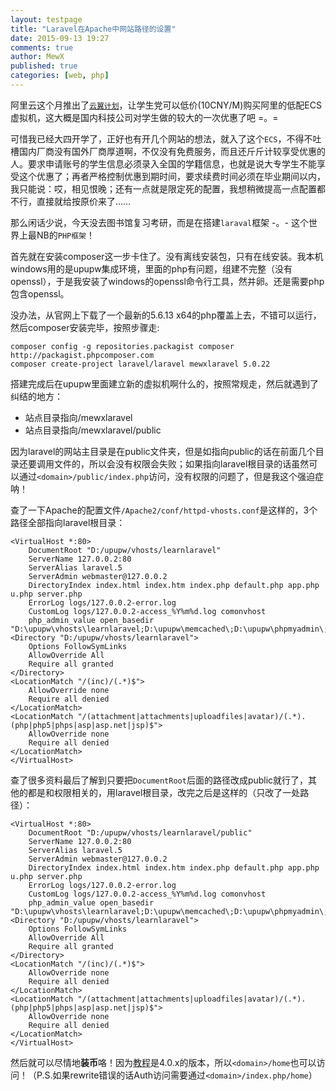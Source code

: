 ```yaml
---
layout: testpage
title: "Laravel在Apache中网站路径的设置"
date: 2015-09-13 19:27
comments: true
author: MewX
published: true
categories: [web, php]
---
```


阿里云这个月推出了[`云翼计划`](http://www.aliyun.com/act/aliyun/campus.html)，让学生党可以低价(10CNY/M)购买阿里的低配ECS虚拟机，这大概是国内科技公司对学生做的较大的一次优惠了吧 =。=

可惜我已经大四开学了，正好也有开几个网站的想法，就入了这个`ECS`，不得不吐槽国内厂商没有国外厂商厚道啊，不仅没有免费服务，而且还斤斤计较享受优惠的人。要求申请账号的学生信息必须录入全国的学籍信息，也就是说大专学生不能享受这个优惠了；再者严格控制优惠到期时间，要求续费时间必须在毕业期间以内，我只能说：哎，相见恨晚；还有一点就是限定死的配置，我想稍微提高一点配置都不行，直接就给按原价来了……

那么闲话少说，今天没去图书馆复习考研，而是在搭建`laraval`框架 -。- 这个世界上最NB的`PHP框架`！

首先就在安装composer这一步卡住了。没有离线安装包，只有在线安装。我本机windows用的是upupw集成环境，里面的php有问题，组建不完整（没有openssl），于是我安装了windows的openssl命令行工具，然并卵。还是需要php包含openssl。

没办法，从官网上下载了一个最新的5.6.13 x64的php覆盖上去，不错可以运行，然后composer安装完毕，按照步骤走:

    composer config -g repositories.packagist composer http://packagist.phpcomposer.com
    composer create-project laravel/laravel mewxlaravel 5.0.22

搭建完成后在upupw里面建立新的虚拟机啊什么的，按照常规走，然后就遇到了纠结的地方：

- 站点目录指向/mewxlaravel
- 站点目录指向/mewxlaravel/public

因为laravel的网站主目录是在public文件夹，但是如指向public的话在前面几个目录还要调用文件的，所以会没有权限会失败；如果指向laravel根目录的话虽然可以通过`<domain>/public/index.php`访问，没有权限的问题了，但是我这个强迫症呐！

查了一下Apache的配置文件`/Apache2/conf/httpd-vhosts.conf`是这样的，3个路径全部指向laravel根目录：

    <VirtualHost *:80>
        DocumentRoot "D:/upupw/vhosts/learnlaravel"
    	ServerName 127.0.0.2:80
        ServerAlias laravel.5
        ServerAdmin webmaster@127.0.0.2
    	DirectoryIndex index.html index.htm index.php default.php app.php u.php server.php
    	ErrorLog logs/127.0.0.2-error.log
        CustomLog logs/127.0.0.2-access_%Y%m%d.log comonvhost
    	php_admin_value open_basedir "D:\upupw\vhosts\learnlaravel;D:\upupw\memcached\;D:\upupw\phpmyadmin\;D:\upupw\temp\;C:\WINDOWS\Temp\"
    <Directory "D:/upupw/vhosts/learnlaravel">
        Options FollowSymLinks
        AllowOverride All
        Require all granted
    </Directory>
    <LocationMatch "/(inc)/(.*)$">
        AllowOverride none
        Require all denied
    </LocationMatch>
    <LocationMatch "/(attachment|attachments|uploadfiles|avatar)/(.*).(php|php5|phps|asp|asp.net|jsp)$">
        AllowOverride none
        Require all denied
    </LocationMatch>
    </VirtualHost>

查了很多资料最后了解到只要把`DocumentRoot`后面的路径改成public就行了，其他的都是和权限相关的，用laravel根目录，改完之后是这样的（只改了一处路径）：

    <VirtualHost *:80>
        DocumentRoot "D:/upupw/vhosts/learnlaravel/public"
    	ServerName 127.0.0.2:80
        ServerAlias laravel.5
        ServerAdmin webmaster@127.0.0.2
    	DirectoryIndex index.html index.htm index.php default.php app.php u.php server.php
    	ErrorLog logs/127.0.0.2-error.log
        CustomLog logs/127.0.0.2-access_%Y%m%d.log comonvhost
    	php_admin_value open_basedir "D:\upupw\vhosts\learnlaravel;D:\upupw\memcached\;D:\upupw\phpmyadmin\;D:\upupw\temp\;C:\WINDOWS\Temp\"
    <Directory "D:/upupw/vhosts/learnlaravel">
        Options FollowSymLinks
        AllowOverride All
        Require all granted
    </Directory>
    <LocationMatch "/(inc)/(.*)$">
        AllowOverride none
        Require all denied
    </LocationMatch>
    <LocationMatch "/(attachment|attachments|uploadfiles|avatar)/(.*).(php|php5|phps|asp|asp.net|jsp)$">
        AllowOverride none
        Require all denied
    </LocationMatch>
    </VirtualHost>

然后就可以尽情地**装币**咯！因为[教程](https://github.com/johnlui/Learn-Laravel-5/)是4.0.x的版本，所以`<domain>/home`也可以访问！（P.S.如果rewrite错误的话Auth访问需要通过`<domain>/index.php/home`）
